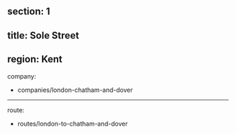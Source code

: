 section: 1
----
title: Sole Street
----
region: Kent
----
company:
- companies/london-chatham-and-dover
----
route:
- routes/london-to-chatham-and-dover
